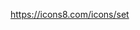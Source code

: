 <!-- Ios Icons Resource -->
https://icons8.com/icons/set

<!-- <a target="_blank" href="https://icons8.com/icon/77883/male-user">Male User</a> icon by <a target="_blank" href="https://icons8.com">Icons8</a> -->
